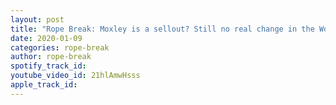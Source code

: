 ```yaml
---
layout: post
title: "Rope Break: Moxley is a sellout? Still no real change in the Women's division. 1/8/20 AEW Dynamite"
date: 2020-01-09
categories: rope-break
author: rope-break
spotify_track_id: 
youtube_video_id: 21hlAmwHsss
apple_track_id: 
---
```

